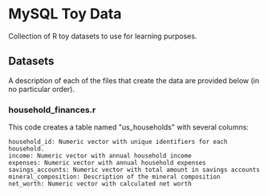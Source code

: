 # MySQL Toy Data
Collection of R toy datasets to use for learning purposes.  

## Datasets

A description of each of the files that create the data are provided below (in no particular order). 

### household_finances.r

This code creates a table named "us_households" with several columns:

    household_id: Numeric vector with unique identifiers for each household.
    income: Numeric vector with annual household income
    expenses: Numeric vector with annual household expenses
    savings_accounts: Numeric vector with total amount in savings accounts
    mineral_composition: Description of the mineral composition
    net_worth: Numeric vector with calculated net worth
